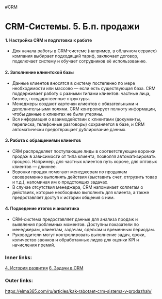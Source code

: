 #CRM 

# CRM-Системы. 5. Б.п. продажи

#### 1. **Настройка CRM и подготовка к работе**
   - Для начала работы в CRM-системе (например, в облачном сервисе) компания выбирает подходящий тариф, заключает договор, подключает систему и обучает сотрудников её использованию.

#### 2. **Заполнение клиентской базы**
   - Данные клиентов вносятся в систему постепенно по мере необходимости или массово — если есть существующая база. CRM поддерживает работу с разными типами клиентов: частные лица, бизнес, государственные структуры.
   - Менеджеры создают карточки клиентов с обязательными и дополнительными полями. CRM контролирует полноту информации, чтобы данные о клиентах не были утеряны.
   - Вся информация о взаимодействии с клиентами (документы, переписка, телефонные разговоры) сохраняется в базе, и CRM автоматически предотвращает дублирование данных.

#### 3. **Работа с обращениями клиентов**
   - CRM распределяет поступающие лиды в соответствующие воронки продаж в зависимости от типа клиента, позволяя автоматизировать процесс. Например, для частных клиентов путь короче, для оптовых клиентов — длиннее.
   - Воронки продаж помогают менеджерам по продажам своевременно выполнять действия (выставить счет, отгрузить товар и т.д.), напоминая им о предстоящих задачах.
   - В случае отсутствия менеджера, CRM напоминает коллегам о действиях, которые необходимо выполнить для клиента, а также предоставляет доступ к истории общения с ним.

#### 4. **Подведение итогов и аналитика**
   - CRM-система предоставляет данные для анализа продаж и выявления проблемных моментов. Доступны показатели по менеджерам, клиентам, задачам, сделкам и временным периодам.
   - Руководители могут контролировать выполнение задач, сроки, количество звонков и обработанных лидов для оценки KPI и начисления премий. 

### Inner links:
[4. История развития](2.%20Knowledge/IT%20продукты/CRM/4.%20История%20развития.md)
[6. Задачи в CRM](2.%20Knowledge/IT%20продукты/CRM/6.%20Задачи%20в%20CRM.md)
### Outer links:
https://elma365.com/ru/articles/kak-rabotaet-crm-sistema-v-prodazhah/